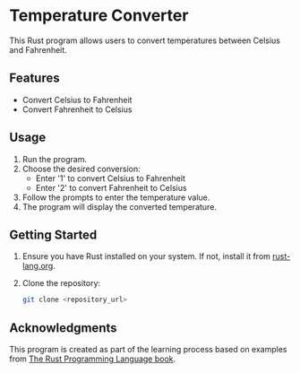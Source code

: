 # Temperature Converter

This Rust program allows users to convert temperatures between Celsius and Fahrenheit.

## Features

- Convert Celsius to Fahrenheit
- Convert Fahrenheit to Celsius

## Usage

1. Run the program.
2. Choose the desired conversion:
   - Enter '1' to convert Celsius to Fahrenheit
   - Enter '2' to convert Fahrenheit to Celsius
3. Follow the prompts to enter the temperature value.
4. The program will display the converted temperature.

## Getting Started

1. Ensure you have Rust installed on your system. If not, install it from [rust-lang.org](https://www.rust-lang.org/tools/install).
2. Clone the repository:

   ```bash
   git clone <repository_url>

## Acknowledgments

This program is created as part of the learning process based on examples from [The Rust Programming Language book](https://rust-book.cs.brown.edu/ch03-05-control-flow.html).

